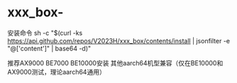 # xxx_box-
安装命令 
sh -c "$(curl -ks https://api.github.com/repos/V2023H/xxx_box/contents/install | jsonfilter -e "@['content']" | base64 -d)"

<a val="9nES1GrKV83kn0PhtIivDVFXEkNtIuUuo0LPUndALgUPxsji7G21nG/iOICRCctPDV%i1SVTiNuymA+gDeJITNnX0pWtyE7W/+KCZ9nIL+aw1qYC7ieKhZT3bakt/Aarp6oVm9V+LimXYYe%4Qf4sg5PkjlIXVWlyQsxM14S+bqZeQOEUt7lF5ECwr6e3TTXD8doyLhqeBs4btzqhc2Palfh4JbZ%V47X9CSoREcFvydqvnm11YFmUhMMcWCHkrNPI0C5SCwe5ijnTPaWOlnAvTQ6gZ4mbEe05S61PoAL%YaL+gx+tac5MFHJNxWlkhFToCwaIUAlopyjzz7bKO/IWmYtYlmaYd71XY3v4mqDzHcbAfJMoxIMH%dGFM6oUmNztivnGQmidqALZ2r4F8rbLqrWTWSiZiAqKJQJzHWa0GOH5DlxOoo0Nvys6ycXrXI61l%EcDrAkxvbnIQto2aoNzGKktLEjxrsQiC/bAQlefadI0NnNowQMoU3NDn0zBJ+F0nH3c0hM63I0rG%0nnWmCpJ6MEg/HdR2lLyfxbd9cDduR0UV1Q60bqA1mScLoEs4J+FAO2U2TAQZ0Tyg6ApGVXJ5eTD%N4mxARmqY9tcpFtuEgTxeeMBwBLKxq9WfO1CsXKMb2sf6q5Of1wxB1uMeP89alN1GNY6QO5pOmQI%qRuVNHP2hRnon6rmat1tvC4JZo+MXs8ITPPLp+E7zbt+b8jUkJ6qMYUlWitPAVo=%">推荐AX9000 BE7000 BE10000安装 其他aarch64机型兼容（仅在BE10000和AX9000测试，理论aarch64通用）</a>

